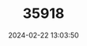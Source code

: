 ---
title: "35918"
category: "Pradosia cuatrecasasii"
draft: false
date: 2024-02-22 13:03:50
languages:
  Spanish; Castilian: ["Caimito"]
---